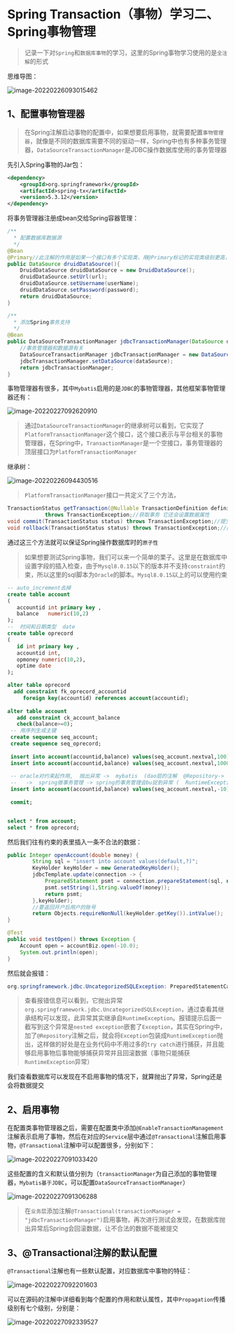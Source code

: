 # Spring Transaction（事物）学习二、Spring事物管理

>记录一下对`Spring`和`数据库事物`的学习，这里的Spring事物学习使用的是`全注解`的形式

思维导图：

![image-20220226093015462](https://cdn.fengxianhub.top/resources-master/202202260930675.png)



## 1、配置事物管理器

>在Spring注解启动事物的配置中，如果想要启用事物，就需要配置`事物管理器`，就像是不同的数据库需要不同的驱动一样，Spring中也有多种事务管理器，`DataSourceTransactionManager`是JDBC操作数据库使用的事务管理器

先引入Spring事物的Jar包：

```xml
<dependency>
    <groupId>org.springframework</groupId>
    <artifactId>spring-tx</artifactId>
    <version>5.3.12</version>
</dependency>
```

将事务管理器注册成bean交给Spring容器管理：

```java
/**
  * 配置数据库数据源
  */
@Bean
@Primary//此注解的作用是如果一个接口有多个实现类，用@Primary标记的实现类级别更高，优先使用
public DataSource druidDataSource(){
    DruidDataSource druidDataSource = new DruidDataSource();
    druidDataSource.setUrl(url);
    druidDataSource.setUsername(userName);
    druidDataSource.setPassword(password);
    return druidDataSource;
}

/**
  * 添加Spring事务支持
  */
@Bean
public DataSourceTransactionManager jdbcTransactionManager(DataSource dataSource){
    //事务管理器和数据源有关
    DataSourceTransactionManager jdbcTransactionManager = new DataSourceTransactionManager();
    jdbcTransactionManager.setDataSource(dataSource);
    return jdbcTransactionManager;
}
```

事物管理器有很多，其中`Mybatis`启用的是`JDBC`的事物管理器，其他框架事物管理器还有：

![image-20220227092620910](https://cdn.fengxianhub.top/resources-master/202202270926966.png)

>通过`DataSourceTransactionManager`的继承树可以看到，它实现了`PlatformTransactionManager`这个接口，这个接口表示与平台相关的事物管理器，在Spring中，`TransactionManager`是一个空接口，事务管理器的顶层接口为`PlatformTransactionManager`

继承树：

![image-20220226094430516](https://cdn.fengxianhub.top/resources-master/202202260944590.png)

>`PlatformTransactionManager`接口一共定义了三个方法，

```java
TransactionStatus getTransaction(@Nullable TransactionDefinition definition)
			throws TransactionException;//获取事务 它还会设置数据属性
void commit(TransactionStatus status) throws TransactionException;//提交事务
void rollback(TransactionStatus status) throws TransactionException;//回滚事务
```

通过这三个方法就可以保证Spring操作数据库时的`原子性`

>如果想要测试Spring事物，我们可以来一个简单的栗子。这里是在数据库中设置字段的插入检查，由于`Mysql8.0.15`以下的版本并不支持`constraint`约束，所以这里的sql脚本为`Oracle`的脚本。`Mysql8.0.15`以上的可以使用约束

```sql
-- auto_increment去掉
create table account
(
   accountid int primary key ,
   balance   numeric(10,2)
);
--  时间和日期类型  date
create table oprecord
(
   id int primary key ,
   accountid int,
   opmoney numeric(10,2),
   optime date
);

alter table oprecord 
  add constraint fk_oprecord_accountid
     foreign key(accountid) references account(accountid);
     
alter table account
   add constraint ck_account_balance
   check(balance>=0);
 -- 用序列生成主键  
 create sequence seq_account;
 create sequence seq_oprecord;
   
 insert into account(accountid,balance) values(seq_account.nextval,100);
 insert into account(accountid,balance) values(seq_account.nextval,1000);
 
 -- oracle对约束起作用,  抛出异常 ->  mybatis  (dao层的注解  @Repository-> 将exception转换异常RuntimeException )  -> biz   
 --   ->  spring做事务管理 -> spring的事务管理会bu捉到异常 (  RuntimeException起作用 ) -> 可以自动完成事务 rollback()
 insert into account(accountid,balance) values(seq_account.nextval,-10);
 
 commit;


select * from account;
select * from oprecord;
```

然后我们往有约束的表里插入一条不合法的数据：

```java
public Integer openAccount(double money) {
        String sql = "insert into account values(default,?)";
        KeyHolder keyHolder = new GeneratedKeyHolder();
        jdbcTemplate.update(connection -> {
            PreparedStatement psmt = connection.prepareStatement(sql, new String[]{"accountid"});
            psmt.setString(1,String.valueOf(money));
            return psmt;
        },keyHolder);
        //要返回开户后用户的账号
        return Objects.requireNonNull(keyHolder.getKey()).intValue();
}

@Test
public void testOpen() throws Exception {
    Account open = accountBiz.open(-10.0);
    System.out.println(open);
}
```

然后就会报错：

```java
org.springframework.jdbc.UncategorizedSQLException: PreparedStatementCallback; uncategorized SQLException for SQL [update account set balance = ? where accountid = ?]; SQL state [HY000]; error code [3819]; Check constraint 'account_chk_1' is violated.; nested exception is java.sql.SQLException: Check constraint 'account_chk_1' is violated.
```

>查看报错信息可以看到，它抛出异常`org.springframework.jdbc.UncategorizedSQLException`，通过查看其继承结构可以发现，此异常其实继承自`RuntimeException`。报错提示后面一截写到这个异常是`nested exception`嵌套了`Exception`，其实在Spring中，加了`@Repository`注解之后，就会将`Exception`包装成`RuntimeException`抛出，这样做的好处是在业务代码中不用过多的`try catch`进行捕获，并且能够启用事物后事物能够捕获异常并且回滚数据（事物只能捕获`RuntimeException`异常）

我们查看数据库可以发现在不启用事物的情况下，就算抛出了异常，Spring还是会将数据提交

## 2、启用事物

在配置类事物管理器之后，需要在配置类中添加`@EnableTransactionManagement`注解表示启用了事物，然后在对应的`Service`层中通过`@Transactional`注解启用事物，`@Transactional`注解中可以配置很多，分别如下：

![image-20220227091033420](https://cdn.fengxianhub.top/resources-master/202202270910502.png)

这些配置的含义和默认值分别为（`transactionManager`为自己添加的事物管理器，`Mybatis基于JDBC`，可以配置`DataSourceTransactionManager`）

![image-20220227091306288](https://cdn.fengxianhub.top/resources-master/202202270913347.png)

>在`业务层`添加注解`@Transactional(transactionManager = "jdbcTransactionManager")`启用事物，再次进行测试会发现，在数据库抛出异常后Spring会回滚数据，让不合法的数据不能被提交

## 3、@Transactional注解的默认配置

`@Transactional`注解也有一些默认配置，对应数据库中事物的特征：

![image-20220227092201603](https://cdn.fengxianhub.top/resources-master/202202270922668.png)

可以在源码的注解中详细看到每个配置的作用和默认属性，其中`Propagation`传播级别有七个级别，分别是：

![image-20220227092339527](https://cdn.fengxianhub.top/resources-master/202202270923592.png)



































